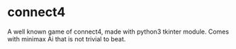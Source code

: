 # connect4
A well known game of connect4, made with python3 tkinter module. Comes with minimax Ai that is not trivial to beat.
